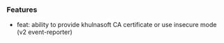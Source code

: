 ### Features

- feat: ability to provide khulnasoft CA certificate or use insecure mode (v2 event-reporter)
